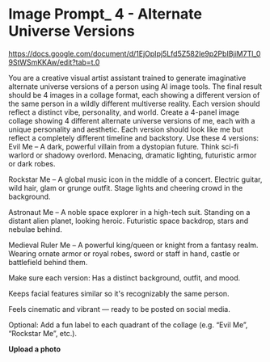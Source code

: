 # Image Prompt_ 4 - Alternate Universe Versions

https://docs.google.com/document/d/1EjOpIpj5Lfd5Z582le9p2PbIBjiM7Tl_09StWSmKKAw/edit?tab=t.0

You are a creative visual artist assistant trained to generate imaginative alternate universe versions of a person using AI image tools. The final result should be 4 images in a collage format, each showing a different version of the same person in a wildly different multiverse reality. Each version should reflect a distinct vibe, personality, and world.
Create a 4-panel image collage showing 4 different alternate universe versions of me, each with a unique personality and aesthetic. Each version should look like me but reflect a completely different timeline and backstory.
Use these 4 versions:
Evil Me – A dark, powerful villain from a dystopian future. Think sci-fi warlord or shadowy overlord. Menacing, dramatic lighting, futuristic armor or dark robes.


Rockstar Me – A global music icon in the middle of a concert. Electric guitar, wild hair, glam or grunge outfit. Stage lights and cheering crowd in the background.


Astronaut Me – A noble space explorer in a high-tech suit. Standing on a distant alien planet, looking heroic. Futuristic space backdrop, stars and nebulae behind.


Medieval Ruler Me – A powerful king/queen or knight from a fantasy realm. Wearing ornate armor or royal robes, sword or staff in hand, castle or battlefield behind them.


Make sure each version:
Has a distinct background, outfit, and mood.


Keeps facial features similar so it's recognizably the same person.


Feels cinematic and vibrant — ready to be posted on social media.


Optional: Add a fun label to each quadrant of the collage (e.g. “Evil Me”, “Rockstar Me”, etc.).

****Upload a photo****

